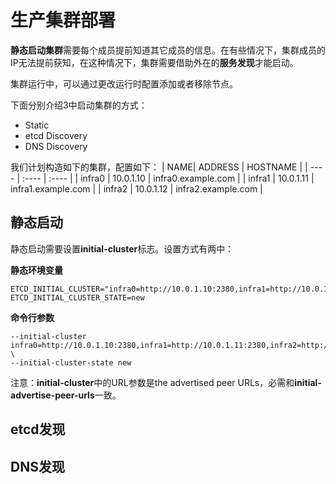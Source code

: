 # 生产集群部署
**静态启动集群**需要每个成员提前知道其它成员的信息。在有些情况下，集群成员的IP无法提前获知，在这种情况下，集群需要借助外在的**服务发现**才能启动。

集群运行中，可以通过更改运行时配置添加或者移除节点。

下面分别介绍3中启动集群的方式：

* Static
* etcd Discovery
* DNS Discovery

我们计划构造如下的集群，配置如下：
| NAME| ADDRESS | HOSTNAME |
| ---- | :---- | :---- |
| infra0 | 10.0.1.10 | infra0.example.com |
| infra1 | 10.0.1.11 | infra1.example.com |
| infra2 | 10.0.1.12 | infra2.example.com |

## 静态启动
静态启动需要设置**initial-cluster**标志。设置方式有两中：

**静态环境变量**

```
ETCD_INITIAL_CLUSTER="infra0=http://10.0.1.10:2380,infra1=http://10.0.1.11:2380,infra2=http://10.0.1.12:2380"
ETCD_INITIAL_CLUSTER_STATE=new
```

**命令行参数**
```
--initial-cluster infra0=http://10.0.1.10:2380,infra1=http://10.0.1.11:2380,infra2=http://10.0.1.12:2380 \
--initial-cluster-state new
```

注意：**initial-cluster**中的URL参数是the advertised peer URLs，必需和**initial-advertise-peer-urls**一致。

## etcd发现




## DNS发现

